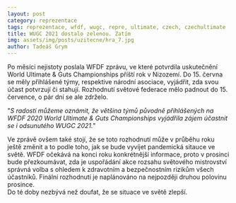 ```yaml
---
layout: post
category: reprezentace
tags: reprezentace, wfdf, wugc, repre, ultimate, czech, czechultimate
title: WUGC 2021 dostalo zelenou. Zatím
img: assets/img/posts/uzitecne/hra_7.jpg
author: Tadeáš Grym
---
```

Po měsíci nejistoty poslala WFDF zprávu, ve které potvrdila uskutečnění World Ultimate & Guts Championships příští rok v Nizozemí.
Do 15. června se měly přihlášené týmy, respektive národní asociace, vyjádřit, zda svou účast potvrzují či stahují. Rozhodnutí světové federace mělo padnout do 15. července, o pár dní se ale zdrželo.

"*S radostí můžeme oznámit, že většina týmů původně přihlášených na WFDF 2020 World Ultimate & Guts Championships vyjádřila zájem účastnit se i odsunutého WUGC 2021.*"

Ve zprávě ovšem také stojí, že se toto rozhodnutí může v průběhu roku ještě změnit a to podle toho, jak se bude vyvíjet pandemická sitauce ve světě. WFDF očekává na konci roku konkrétnější informace, proto v prosinci bude přezkoumávat, zda je uspořádání akce rozsahu světového mistrovství správná volba s ohledem k zdravotním a bezpečnostním rizikům všech účastníků.
Finální rozhodnutí je naplánováno na nejpozději druhou polovinu prosince.  
Do té doby nezbývá než doufat, že se situace ve světě zlepší.

